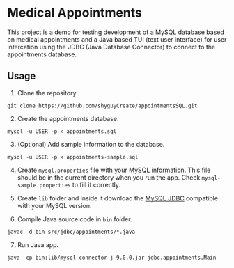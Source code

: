 # Medical Appointments

This project is a demo for testing development of a MySQL database based on medical appointments and a Java based TUI (text user interface) for user intercation using the JDBC (Java Database Connector) to connect to the appointments database.

## Usage

1. Clone the repository.

```
git clone https://github.com/shyguyCreate/appointmentsSQL.git
```

2. Create the appointments database.

```
mysql -u USER -p < appointments.sql
```

3. (Optional) Add sample information to the database.

```
mysql -u USER -p < appointments-sample.sql
```

4. Create `mysql.properties` file with your MySQL information. This file should be in the current directory when you run the app. Check `mysql-sample.properties` to fill it correctly.

5. Create `lib` folder and inside it download the [MySQL JDBC](https://dev.mysql.com/downloads/connector/j/) compatible with your MySQL version.

6. Compile Java source code in `bin` folder.

```
javac -d bin src/jdbc/appointments/*.java
```

7. Run Java app.

```
java -cp bin:lib/mysql-connector-j-9.0.0.jar jdbc.appointments.Main
```
